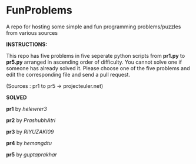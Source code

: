 # FunProblems  

A repo for hosting some simple and fun programming problems/puzzles from various sources  

__INSTRUCTIONS:__  

This repo has five problems in five seperate python scripts from __pr1.py__ to __pr5.py__ arranged in ascending order of difficulty. You cannot solve one if someone has already solved it.
Please choose one of the five problems and edit the corresponding file and send a pull request.  

(Sources : pr1 to pr5 -> projecteuler.net)

__SOLVED__

__pr1__ by _helewrer3_

__pr2__ by _PrashubhAtri_

__pr3__ by _RIYUZAKI09_

__pr4__ by _hemangdtu_

__pr5__ by _guptaprakhar_
